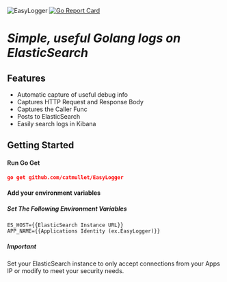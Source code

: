 ![EasyLogger](https://raw.githubusercontent.com/catmullet/EasyLogger/master/EasyLogger_Banner.png)
[![Go Report Card](https://goreportcard.com/badge/github.com/catmullet/EasyLogger)](https://goreportcard.com/report/github.com/catmullet/EasyLogger)

# _Simple, useful Golang logs on ElasticSearch_
## Features
* Automatic capture of useful debug info
* Captures HTTP Request and Response Body
* Captures the Caller Func
* Posts to ElasticSearch
* Easily search logs in Kibana

## Getting Started
#### Run Go Get
```json
go get github.com/catmullet/EasyLogger
```
#### Add your environment variables
##### Set The Following Environment Variables
```
ES_HOST={{ElasticSearch Instance URL}}
APP_NAME={{Applications Identity (ex.EasyLogger)}}
```

##### Important 
Set your ElasticSearch instance to only accept connections from your Apps IP or modify to meet your security needs.
